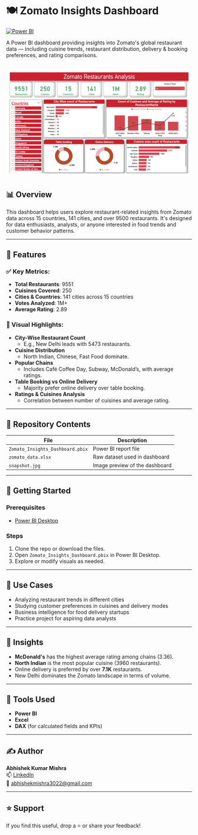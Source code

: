 # 🍽️ Zomato Insights Dashboard
[![Power BI](https://img.shields.io/badge/Power%20BI-Dashboards-yellow)](https://app.powerbi.com/groups/me/lineage?experience=power-bi)

A Power BI dashboard providing insights into Zomato's global restaurant data — including cuisine trends, restaurant distribution, delivery & booking preferences, and rating comparisons.

![Zomato Dashboard Preview](https://github.com/arvbrahman/ZomatoInsightsDashboard/raw/main/snapshot.jpg)
---

## 📊 Overview

This dashboard helps users explore restaurant-related insights from Zomato data across 15 countries, 141 cities, and over 9500 restaurants. It's designed for data enthusiasts, analysts, or anyone interested in food trends and customer behavior patterns.

---

## 🧩 Features

### ✅ Key Metrics:
- **Total Restaurants**: 9551  
- **Cuisines Covered**: 250  
- **Cities & Countries**: 141 cities across 15 countries  
- **Votes Analyzed**: 1M+  
- **Average Rating**: 2.89  

### 📍 Visual Highlights:
- **City-Wise Restaurant Count**  
  - E.g., New Delhi leads with 5473 restaurants.
- **Cuisine Distribution**  
  - North Indian, Chinese, Fast Food dominate.
- **Popular Chains**  
  - Includes Café Coffee Day, Subway, McDonald’s, with average ratings.
- **Table Booking vs Online Delivery**  
  - Majority prefer online delivery over table booking.
- **Ratings & Cuisines Analysis**  
  - Correlation between number of cuisines and average rating.

---

## 📁 Repository Contents

| File | Description |
|------|-------------|
| `Zomato_Insights_Dashboard.pbix` | Power BI report file |
| `zomato_data.xlsx` | Raw dataset used in dashboard |
| `snapshot.jpg` | Image preview of the dashboard |

---

## 🚀 Getting Started

### Prerequisites
- [Power BI Desktop](https://powerbi.microsoft.com/desktop/)

### Steps
1. Clone the repo or download the files.
2. Open `Zomato_Insights_Dashboard.pbix` in Power BI Desktop.
3. Explore or modify visuals as needed.

---

## 🎯 Use Cases

- Analyzing restaurant trends in different cities
- Studying customer preferences in cuisines and delivery modes
- Business intelligence for food delivery startups
- Practice project for aspiring data analysts

---

## 📌 Insights

- **McDonald's** has the highest average rating among chains (3.36).
- **North Indian** is the most popular cuisine (3960 restaurants).
- Online delivery is preferred by over **7.1K** restaurants.
- New Delhi dominates the Zomato landscape in terms of volume.

---

## 🧠 Tools Used

- **Power BI**
- **Excel**
- **DAX** (for calculated fields and KPIs)

---

## ✍️ Author

**Abhishek Kumar Mishra**  
📫 [LinkedIn]((https://www.linkedin.com/in/arvbrahman/))  
📧 abhishekmishra3022@gmail.com

---

## ⭐️ Support

If you find this useful, drop a ⭐️ or share your feedback!
